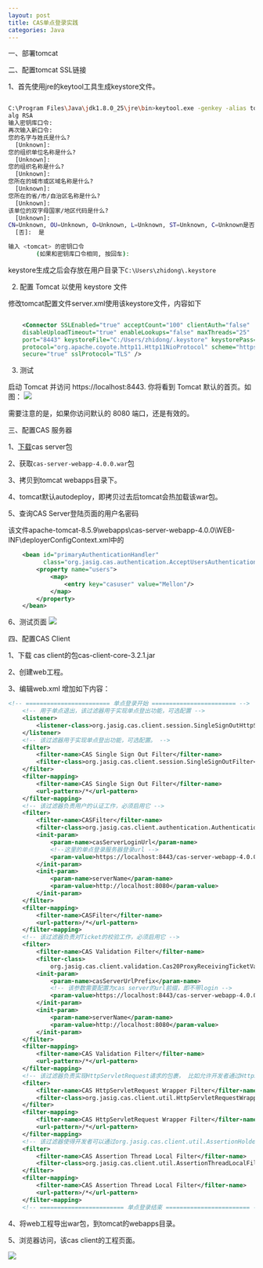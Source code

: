 ```yaml
---
layout: post
title: CAS单点登录实践
categories: Java
---
```


一、部署tomcat

二、配置tomcat SSL链接

1、首先使用jre的keytool工具生成keystore文件。

```bash

C:\Program Files\Java\jdk1.8.0_25\jre\bin>keytool.exe -genkey -alias tomcat -ke
alg RSA
输入密钥库口令:
再次输入新口令:
您的名字与姓氏是什么?
  [Unknown]:
您的组织单位名称是什么?
  [Unknown]:
您的组织名称是什么?
  [Unknown]:
您所在的城市或区域名称是什么?
  [Unknown]:
您所在的省/市/自治区名称是什么?
  [Unknown]:
该单位的双字母国家/地区代码是什么?
  [Unknown]:
CN=Unknown, OU=Unknown, O=Unknown, L=Unknown, ST=Unknown, C=Unknown是否正确?
  [否]:  是

输入 <tomcat> 的密钥口令
        (如果和密钥库口令相同, 按回车):

```

keystore生成之后会存放在用户目录下`C:\Users\zhidong\.keystore`

2. 配置 Tomcat 以使用 keystore 文件

修改tomcat配置文件server.xml使用该keystore文件，内容如下

```xml

	<Connector SSLEnabled="true" acceptCount="100" clientAuth="false"
    disableUploadTimeout="true" enableLookups="false" maxThreads="25"
    port="8443" keystoreFile="C:/Users/zhidong/.keystore" keystorePass="james-huang"
    protocol="org.apache.coyote.http11.Http11NioProtocol" scheme="https"
    secure="true" sslProtocol="TLS" />
```

3. 测试

启动 Tomcat 并访问 https://localhost:8443. 你将看到 Tomcat 默认的首页。如图：
![](http://i.imgur.com/Fk7CFVR.jpg)

需要注意的是，如果你访问默认的 8080 端口，还是有效的。


三、配置CAS 服务器

1、[下载](http://developer.jasig.org/cas/cas-server-4.0.0-release.zip)cas server包

2、获取`cas-server-webapp-4.0.0.war`包

3、拷贝到tomcat webapps目录下。

4、tomcat默认autodeploy，即拷贝过去后tomcat会热加载该war包。

5、查询CAS Server登陆页面的用户名密码

该文件apache-tomcat-8.5.9\webapps\cas-server-webapp-4.0.0\WEB-INF\deployerConfigContext.xml中的

```xml
    <bean id="primaryAuthenticationHandler"
          class="org.jasig.cas.authentication.AcceptUsersAuthenticationHandler">
        <property name="users">
            <map>
                <entry key="casuser" value="Mellon"/>
            </map>
        </property>
    </bean>
```

6、测试页面
![](http://i.imgur.com/ujg1VYy.jpg)

四、配置CAS Client

1、下载 cas client的包cas-client-core-3.2.1.jar

2、创建web工程。

3、编辑web.xml
增加如下内容：

```xml
<!-- ======================== 单点登录开始 ======================== -->  
    <!-- 用于单点退出，该过滤器用于实现单点登出功能，可选配置 -->  
    <listener>  
        <listener-class>org.jasig.cas.client.session.SingleSignOutHttpSessionListener</listener-class>  
    </listener>  
    <!-- 该过滤器用于实现单点登出功能，可选配置。 -->  
    <filter>  
        <filter-name>CAS Single Sign Out Filter</filter-name>  
        <filter-class>org.jasig.cas.client.session.SingleSignOutFilter</filter-class>  
    </filter>  
    <filter-mapping>  
        <filter-name>CAS Single Sign Out Filter</filter-name>  
        <url-pattern>/*</url-pattern>  
    </filter-mapping>  
    <!-- 该过滤器负责用户的认证工作，必须启用它 -->  
    <filter>  
        <filter-name>CASFilter</filter-name>  
        <filter-class>org.jasig.cas.client.authentication.AuthenticationFilter</filter-class>  
        <init-param>  
            <param-name>casServerLoginUrl</param-name>  
            <!--这里的单点登录服务器登录url -->  
            <param-value>https://localhost:8443/cas-server-webapp-4.0.0/login</param-value>  
        </init-param>  
        <init-param>  
            <param-name>serverName</param-name>  
            <param-value>http://localhost:8080</param-value>
        </init-param>
    </filter>
    <filter-mapping>  
        <filter-name>CASFilter</filter-name>  
        <url-pattern>/*</url-pattern>  
    </filter-mapping>
    <!-- 该过滤器负责对Ticket的校验工作，必须启用它 -->  
    <filter>  
        <filter-name>CAS Validation Filter</filter-name>  
        <filter-class>  
            org.jasig.cas.client.validation.Cas20ProxyReceivingTicketValidationFilter</filter-class>  
        <init-param>  
            <param-name>casServerUrlPrefix</param-name>  
			<!-- 该参数需要配置为cas server的url前缀，即不带login -->  
            <param-value>https://localhost:8443/cas-server-webapp-4.0.0</param-value>  
        </init-param>  
        <init-param>  
            <param-name>serverName</param-name>  
            <param-value>http://localhost:8080</param-value>
        </init-param>  
    </filter>  
    <filter-mapping>  
        <filter-name>CAS Validation Filter</filter-name>  
        <url-pattern>/*</url-pattern>  
    </filter-mapping>
    <!-- 该过滤器负责实现HttpServletRequest请求的包裹， 比如允许开发者通过HttpServletRequest的getRemoteUser()方法获得SSO登录用户的登录名，可选配置。 -->  
    <filter>  
        <filter-name>CAS HttpServletRequest Wrapper Filter</filter-name>  
        <filter-class>org.jasig.cas.client.util.HttpServletRequestWrapperFilter</filter-class>  
    </filter>  
    <filter-mapping>  
        <filter-name>CAS HttpServletRequest Wrapper Filter</filter-name>  
        <url-pattern>/*</url-pattern>  
    </filter-mapping>
    <!-- 该过滤器使得开发者可以通过org.jasig.cas.client.util.AssertionHolder来获取用户的登录名。 比如AssertionHolder.getAssertion().getPrincipal().getName()。 -->  
    <filter>  
        <filter-name>CAS Assertion Thread Local Filter</filter-name>  
        <filter-class>org.jasig.cas.client.util.AssertionThreadLocalFilter</filter-class>  
    </filter>  
    <filter-mapping>  
        <filter-name>CAS Assertion Thread Local Filter</filter-name>  
        <url-pattern>/*</url-pattern>  
    </filter-mapping>  
    <!-- ======================== 单点登录结束 ======================== -->
```

4、将web工程导出war包，到tomcat的webapps目录。

5、浏览器访问，该cas client的工程页面。

![](http://i.imgur.com/kbBD65w.jpg)